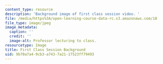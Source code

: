```yaml
---
content_type: resource
description: 'Background image of first class session video. '
file: /media/https%3A/open-learning-course-data-rc.s3.amazonaws.com/18-821-project-laboratory-in-mathematics-spring-2013/9b70a7a49cb3a7437a2117523ff79493_MIT18_821S13_first_class_bg.jpg
file_type: image/jpeg
image_metadata:
  caption: ''
  credit: ''
  image-alt: Professor lecturing to class.
resourcetype: Image
title: First Class Session Background
uid: 9b70a7a4-9cb3-a743-7a21-17523ff79493
---
```

